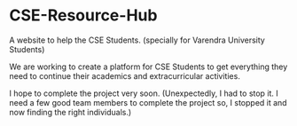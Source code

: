 # CSE-Resource-Hub
A website to help the CSE Students. (specially for Varendra University Students)

We are working to create a platform for CSE Students to get everything they need to continue their academics and extracurricular activities.

I hope to complete the project very soon. (Unexpectedly, I had to stop it. I need a few good team members to complete the project so, I stopped it and now finding the right individuals.)
